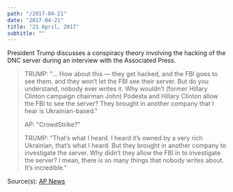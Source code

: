 ```yaml
---
path: "/2017-04-21"
date: "2017-04-21"
title: "21 April, 2017"
subtitle: ""
---
```


President Trump discusses a conspiracy theory involving the hacking of the DNC server during an interview with the Associated Press.

> TRUMP: "... How about this — they get hacked, and the FBI goes to see them, and they won’t let the FBI see their server. But do you understand, nobody ever writes it. Why wouldn’t (former Hillary Clinton campaign chairman John) Podesta and Hillary Clinton allow the FBI to see the server? They brought in another company that I hear is Ukrainian-based."
>
> AP: "CrowdStrike?"
>
> TRUMP: "That’s what I heard. I heard it’s owned by a very rich Ukrainian, that’s what I heard. But they brought in another company to investigate the server. Why didn’t they allow the FBI in to investigate the server? I mean, there is so many things that nobody writes about. It’s incredible."

<span class="sources">
Source(s): <a href="https://apnews.com/c810d7de280a47e88848b0ac74690c83" target="_blank" rel="noopener noreferrer">AP News</a>
</span>
